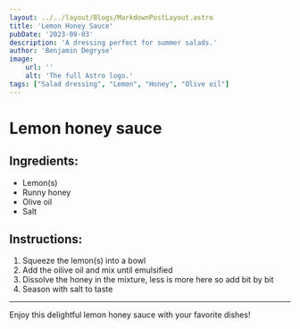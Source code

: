 ```yaml
---
layout: ../../layout/Blogs/MarkdownPostLayout.astro
title: 'Lemon Honey Sauce'
pubDate: '2023-09-03'
description: 'A dressing perfect for summer salads.'
author: 'Benjamin Degryse'
image:
    url: ''
    alt: 'The full Astro logo.'
tags: ["Salad dressing", "Lemon", "Honey", "Olive oil"]
---
```


# Lemon honey sauce

## Ingredients:
- Lemon(s)
- Runny honey
- Olive oil
- Salt

## Instructions:
1. Squeeze the lemon(s) into a bowl
2. Add the oilive oil and mix until emulsified
3. Dissolve the honey in the mixture, less is more here so add bit by bit
4. Season with salt to taste

----------------

Enjoy this delightful lemon honey sauce with your favorite dishes!